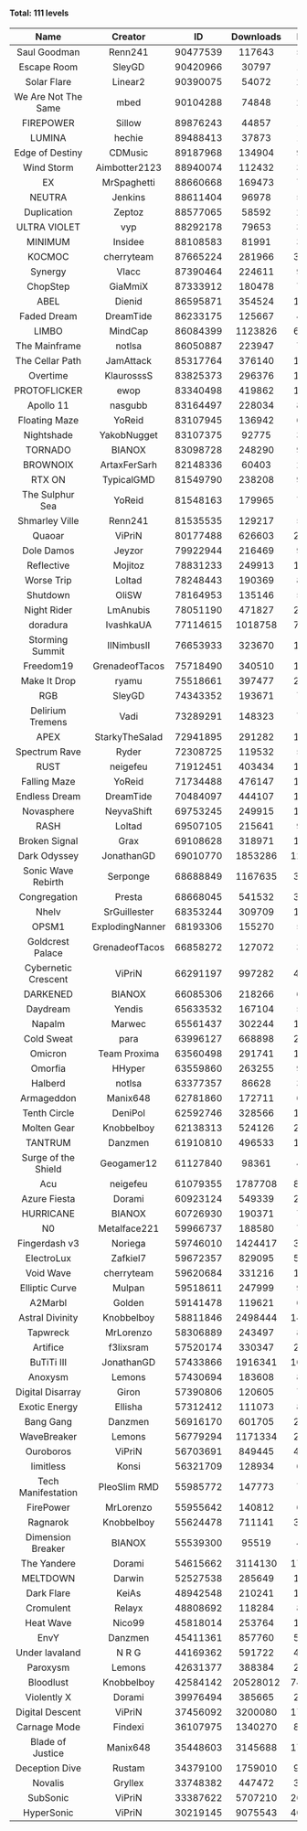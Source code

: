 #### Total: 111 levels

| Name | Creator | ID | Downloads | Likes |
|:---:|:---:|:---:|:---:|:---:|
| Saul Goodman | Renn241 | 90477539 | 117643 | 5138
| Escape Room | SleyGD | 90420966 | 30797 | 1255
| Solar Flare | Linear2 | 90390075 | 54072 | 2895
| We Are Not The Same | mbed | 90104288 | 74848 | 2730
| FIREPOWER | Sillow | 89876243 | 44857 | 1906
| LUMINA | hechie | 89488413 | 37873 | 1718
| Edge of Destiny | CDMusic | 89187968 | 134904 | 9466
| Wind Storm | Aimbotter2123 | 88940074 | 112432 | 3960
| EX | MrSpaghetti | 88660668 | 169473 | 7641
| NEUTRA | Jenkins | 88611404 | 96978 | 5718
| Duplication | Zeptoz | 88577065 | 58592 | 2834
| ULTRA VIOLET | vyp | 88292178 | 79653 | 3475
| MINIMUM | Insidee | 88108583 | 81991 | 3313
| KOCMOC | cherryteam | 87665224 | 281966 | 31575
| Synergy | Vlacc | 87390464 | 224611 | 9275
| ChopStep | GiaMmiX | 87333912 | 180478 | 7139
| ABEL | Dienid | 86595871 | 354524 | 14118
| Faded Dream | DreamTide | 86233175 | 125667 | 4329
| LIMBO | MindCap | 86084399 | 1123826 | 65451
| The Mainframe | notlsa | 86050887 | 223947 | 7632
| The Cellar Path | JamAttack | 85317764 | 376140 | 12612
| Overtime | KlaurosssS | 83825373 | 296376 | 12657
| PROTOFLICKER | ewop | 83340498 | 419862 | 12369
| Apollo 11 | nasgubb | 83164497 | 228034 | 8642
| Floating Maze | YoReid | 83107945 | 136942 | 6223
| Nightshade | YakobNugget | 83107375 | 92775 | 3773
| TORNADO | BIANOX | 83098728 | 248290 | 9737
| BROWNOIX | ArtaxFerSarh | 82148336 | 60403 | 2395
| RTX ON | TypicalGMD | 81549790 | 238208 | 9416
| The Sulphur Sea | YoReid | 81548163 | 179965 | 7801
| Shmarley Ville | Renn241 | 81535535 | 129217 | 5558
| Quaoar | ViPriN | 80177488 | 626603 | 28618
| Dole Damos | Jeyzor | 79922944 | 216469 | 9163
| Reflective | Mojitoz | 78831233 | 249913 | 11286
| Worse Trip | Loltad | 78248443 | 190369 | 8094
| Shutdown | OliSW | 78164953 | 135146 | 5745
| Night Rider | LmAnubis | 78051190 | 471827 | 24449
| doradura | IvashkaUA | 77114615 | 1018758 | 78548
| Storming Summit | IINimbusII | 76653933 | 323670 | 16422
| Freedom19 | GrenadeofTacos | 75718490 | 340510 | 18792
| Make It Drop | ryamu | 75518661 | 397477 | 22894
| RGB | SleyGD | 74343352 | 193671 | 7900
| Delirium Tremens | Vadi | 73289291 | 148323 | 7140
| APEX | StarkyTheSalad | 72941895 | 291282 | 11404
| Spectrum Rave | Ryder | 72308725 | 119532 | 5525
| RUST | neigefeu | 71912451 | 403434 | 17796
| Falling Maze | YoReid | 71734488 | 476147 | 17878
| Endless Dream | DreamTide | 70484097 | 444107 | 18481
| Novasphere | NeyvaShift | 69753245 | 249915 | 11739
| RASH | Loltad | 69507105 | 215641 | 9410
| Broken Signal | Grax | 69108628 | 318971 | 12689
| Dark Odyssey | JonathanGD | 69010770 | 1853286 | 126435
| Sonic Wave Rebirth | Serponge | 68688849 | 1167635 | 33665
| Congregation | Presta | 68668045 | 541532 | 31111
| Nhelv | SrGuillester | 68353244 | 309709 | 16248
| OPSM1 | ExplodingNanner | 68193306 | 155270 | 5058
| Goldcrest Palace | GrenadeofTacos | 66858272 | 127072 | 3847
| Cybernetic Crescent | ViPriN | 66291197 | 997282 | 42396
| DARKENED | BIANOX | 66085306 | 218266 | 6867
| Daydream | Yendis | 65633532 | 167104 | 5808
| Napalm | Marwec | 65561437 | 302244 | 18345
| Cold Sweat | para | 63996127 | 668898 | 23398
| Omicron | Team Proxima | 63560498 | 291741 | 15889
| Omorfia | HHyper | 63559860 | 263255 | 9863
| Halberd | notlsa | 63377357 | 86628 | 3696
| Armageddon | Manix648 | 62781860 | 172711 | 6419
| Tenth Circle | DeniPol | 62592746 | 328566 | 15750
| Molten Gear | Knobbelboy | 62138313 | 524126 | 23359
| TANTRUM | Danzmen | 61910810 | 496533 | 17797
| Surge of the Shield | Geogamer12 | 61127840 | 98361 | 4487
| Acu | neigefeu | 61079355 | 1787708 | 89656
| Azure Fiesta | Dorami | 60923124 | 549339 | 23773
| HURRICANE | BIANOX | 60726930 | 190371 | 7455
| N0 | Metalface221 | 59966737 | 188580 | 7001
| Fingerdash v3 | Noriega | 59746010 | 1424417 | 37944
| ElectroLux | Zafkiel7 | 59672357 | 829095 | 50623
| Void Wave | cherryteam | 59620684 | 331216 | 17614
| Elliptic Curve | Mulpan | 59518611 | 247999 | 9991
| A2Marbl | Golden | 59141478 | 119621 | 6119
| Astral Divinity | Knobbelboy | 58811846 | 2498444 | 147266
| Tapwreck | MrLorenzo | 58306889 | 243497 | 8100
| Artifice | f3lixsram | 57520174 | 330347 | 21748
| BuTiTi III | JonathanGD | 57433866 | 1916341 | 100007
| Anoxysm | Lemons | 57430694 | 183608 | 8769
| Digital Disarray | Giron | 57390806 | 120605 | 7099
| Exotic Energy | Ellisha | 57312412 | 111073 | 8043
| Bang Gang | Danzmen | 56916170 | 601705 | 25346
| WaveBreaker | Lemons | 56779294 | 1171334 | 26303
| Ouroboros | ViPriN | 56703691 | 849445 | 45084
| limitless | Konsi | 56321709 | 128934 | 6769
| Tech Manifestation | PleoSlim RMD | 55985772 | 147773 | 7925
| FirePower | MrLorenzo | 55955642 | 140812 | 6034
| Ragnarok | Knobbelboy | 55624478 | 711141 | 37525
| Dimension Breaker | BIANOX | 55539300 | 95519 | 4193
| The Yandere | Dorami | 54615662 | 3114130 | 176173
| MELTDOWN | Darwin | 52527538 | 285649 | 16329
| Dark Flare | KeiAs | 48942548 | 210241 | 10412
| Cromulent | Relayx | 48808692 | 118284 | 8695
| Heat Wave | Nico99 | 45818014 | 253764 | 15190
| EnvY | Danzmen | 45411361 | 857760 | 51134
| Under lavaland | N R G | 44169362 | 591722 | 40100
| Paroxysm | Lemons | 42631377 | 388384 | 21572
| Bloodlust | Knobbelboy | 42584142 | 20528012 | 747747
| Violently X | Dorami | 39976494 | 385665 | 22965
| Digital Descent | ViPriN | 37456092 | 3200080 | 177042
| Carnage Mode | Findexi | 36107975 | 1340270 | 80516
| Blade of Justice | Manix648 | 35448603 | 3145688 | 174551
| Deception Dive | Rustam | 34379100 | 1759010 | 90519
| Novalis | Gryllex | 33748382 | 447472 | 30020
| SubSonic | ViPriN | 33387622 | 5707210 | 265332
| HyperSonic | ViPriN | 30219145 | 9075543 | 408874
